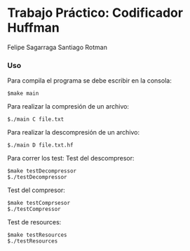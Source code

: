# Trabajo Práctico: Codificador Huffman

Felipe Sagarraga
Santiago Rotman
### Uso
Para compila el programa se debe escribir en la consola:
```
$make main
```
Para realizar la compresión de un archivo:
```
$./main C file.txt
```
Para realizar la descompresión de un archivo:
```
$./main D file.txt.hf
```

Para correr los test:
Test del descompresor:
```
$make testDecompressor
$./testDecompressor
```
Test del compresor:
```
$make testComprsesor
$./testCompressor
```
Test de resources:
```
$make testResources
$./testResources
```